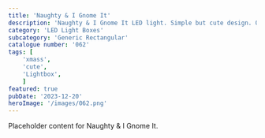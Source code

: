 ```yaml
---
title: 'Naughty & I Gnome It'
description: 'Naughty & I Gnome It LED light. Simple but cute design. One that is used with the generic rectangular - Long box.'
category: 'LED Light Boxes'
subcategory: 'Generic Rectangular'
catalogue number: '062'
tags: [
    'xmass', 
    'cute',
    'Lightbox', 
    ]
featured: true
pubDate: '2023-12-20'
heroImage: '/images/062.png'
---
```


Placeholder content for Naughty & I Gnome It.
